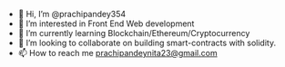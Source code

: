 - 👋 Hi, I’m @prachipandey354
- 👀 I’m interested in Front End Web development
- 🌱 I’m currently learning Blockchain/Ethereum/Cryptocurrency
- 💞️ I’m looking to collaborate on building smart-contracts with solidity.
- 📫 How to reach me prachipandeynita23@gmail.com

<!---
prachipandey354/prachipandey354 is a ✨ special ✨ repository because its `README.md` (this file) appears on your GitHub profile.
You can click the Preview link to take a look at your changes.
--->
